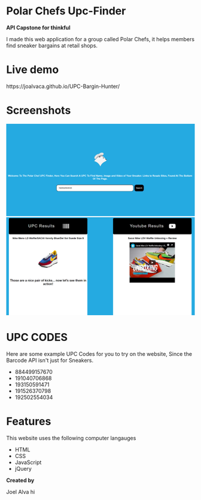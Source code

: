 # Polar Chefs Upc-Finder
<b>API Capstone for thinkful</b> 
<div>I made this web application for a group called Polar Chefs, it helps members find sneaker bargains at retail shops.</div>

# Live demo 
<div>https://joalvaca.github.io/UPC-Bargin-Hunter/</div>

# Screenshots
<div><img src="images/UpcScreenShot.PNG" Alt="logoPage" ></div>
<div><img src="images/UpcScreenShot2.PNG" Alt="ResultsPage"></div>



# UPC CODES
<div>Here are some example UPC Codes for you to try on the website, Since the Barcode API isn't just for Sneakers.</div> 
<ul>
<li>884499157670</li>
<li>191040706868</li>
<li>193150591471</li>
<li>191526370798</li>
<li>192502554034</li>
</ul>

# Features
<div>This website uses the following computer langauges</div>
<ul>
  <li>HTML</li>
  <li>CSS</li>
  <li>JavaScript</li>
  <li>jQuery</li>
</ul>  

<b>Created by</b>

Joel Alva
hi


